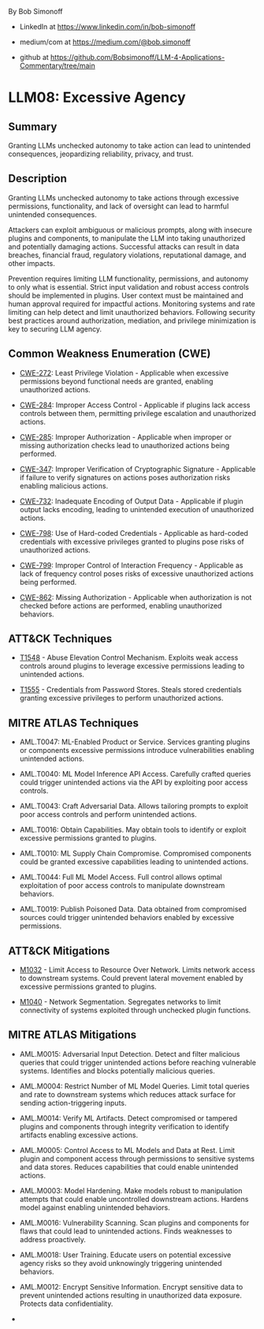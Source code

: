 By Bob Simonoff

- LinkedIn at https://www.linkedin.com/in/bob-simonoff

- medium/com at https://medium.com/@bob.simonoff

- github at https://github.com/Bobsimonoff/LLM-4-Applications-Commentary/tree/main


# LLM08: Excessive Agency

## Summary
Granting LLMs unchecked autonomy to take action can lead to unintended consequences, jeopardizing reliability, privacy, and trust.

## Description

Granting LLMs unchecked autonomy to take actions through excessive permissions, functionality, and lack of oversight can lead to harmful unintended consequences. 

Attackers can exploit ambiguous or malicious prompts, along with insecure plugins and components, to manipulate the LLM into taking unauthorized and potentially damaging actions. Successful attacks can result in data breaches, financial fraud, regulatory violations, reputational damage, and other impacts.

Prevention requires limiting LLM functionality, permissions, and autonomy to only what is essential. Strict input validation and robust access controls should be implemented in plugins. User context must be maintained and human approval required for impactful actions. Monitoring systems and rate limiting can help detect and limit unauthorized behaviors. Following security best practices around authorization, mediation, and privilege minimization is key to securing LLM agency.


## Common Weakness Enumeration (CWE)

- [CWE-272](https://cwe.mitre.org/data/definitions/272.html): Least Privilege Violation - Applicable when excessive permissions beyond functional needs are granted, enabling unauthorized actions. 

- [CWE-284](https://cwe.mitre.org/data/definitions/284.html): Improper Access Control - Applicable if plugins lack access controls between them, permitting privilege escalation and unauthorized actions.

- [CWE-285](https://cwe.mitre.org/data/definitions/285.html): Improper Authorization - Applicable when improper or missing authorization checks lead to unauthorized actions being performed.

- [CWE-347](https://cwe.mitre.org/data/definitions/347.html): Improper Verification of Cryptographic Signature - Applicable if failure to verify signatures on actions poses authorization risks enabling malicious actions.

- [CWE-732](https://cwe.mitre.org/data/definitions/732.html): Inadequate Encoding of Output Data - Applicable if plugin output lacks encoding, leading to unintended execution of unauthorized actions.

- [CWE-798](https://cwe.mitre.org/data/definitions/798.html): Use of Hard-coded Credentials - Applicable as hard-coded credentials with excessive privileges granted to plugins pose risks of unauthorized actions.

- [CWE-799](https://cwe.mitre.org/data/definitions/799.html): Improper Control of Interaction Frequency - Applicable as lack of frequency control poses risks of excessive unauthorized actions being performed. 

- [CWE-862](https://cwe.mitre.org/data/definitions/862.html): Missing Authorization - Applicable when authorization is not checked before actions are performed, enabling unauthorized behaviors.

## ATT&CK Techniques

- [T1548](https://attack.mitre.org/techniques/T1548/) - Abuse Elevation Control Mechanism. Exploits weak access controls around plugins to leverage excessive permissions leading to unintended actions. 

- [T1555](https://attack.mitre.org/techniques/T1555/) - Credentials from Password Stores. Steals stored credentials granting excessive privileges to perform unauthorized actions.

## MITRE ATLAS Techniques

- AML.T0047: ML-Enabled Product or Service. Services granting plugins or components excessive permissions introduce vulnerabilities enabling unintended actions.

- AML.T0040: ML Model Inference API Access. Carefully crafted queries could trigger unintended actions via the API by exploiting poor access controls.

- AML.T0043: Craft Adversarial Data. Allows tailoring prompts to exploit poor access controls and perform unintended actions.

- AML.T0016: Obtain Capabilities. May obtain tools to identify or exploit excessive permissions granted to plugins.

- AML.T0010: ML Supply Chain Compromise. Compromised components could be granted excessive capabilities leading to unintended actions.

- AML.T0044: Full ML Model Access. Full control allows optimal exploitation of poor access controls to manipulate downstream behaviors. 

- AML.T0019: Publish Poisoned Data. Data obtained from compromised sources could trigger unintended behaviors enabled by excessive permissions.



## ATT&CK Mitigations 

- [M1032](https://attack.mitre.org/mitigations/M1032/) - Limit Access to Resource Over Network. Limits network access to downstream systems. Could prevent lateral movement enabled by excessive permissions granted to plugins.

- [M1040](https://attack.mitre.org/mitigations/M1040/) - Network Segmentation. Segregates networks to limit connectivity of systems exploited through unchecked plugin functions. 

## MITRE ATLAS Mitigations

- AML.M0015: Adversarial Input Detection. Detect and filter malicious queries that could trigger unintended actions before reaching vulnerable systems. Identifies and blocks potentially malicious queries.

- AML.M0004: Restrict Number of ML Model Queries. Limit total queries and rate to downstream systems which reduces attack surface for sending action-triggering inputs.

- AML.M0014: Verify ML Artifacts. Detect compromised or tampered plugins and components through integrity verification to identify artifacts enabling excessive actions.

- AML.M0005: Control Access to ML Models and Data at Rest. Limit plugin and component access through permissions to sensitive systems and data stores. Reduces capabilities that could enable unintended actions.

- AML.M0003: Model Hardening. Make models robust to manipulation attempts that could enable uncontrolled downstream actions. Hardens model against enabling unintended behaviors.

- AML.M0016: Vulnerability Scanning. Scan plugins and components for flaws that could lead to unintended actions. Finds weaknesses to address proactively.

- AML.M0018: User Training. Educate users on potential excessive agency risks so they avoid unknowingly triggering unintended behaviors. 

- AML.M0012: Encrypt Sensitive Information. Encrypt sensitive data to prevent unintended actions resulting in unauthorized data exposure. Protects data confidentiality.
- 